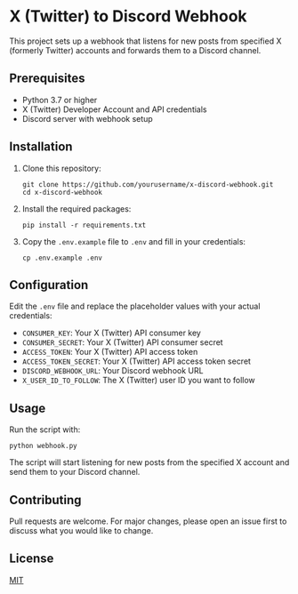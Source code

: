 # X (Twitter) to Discord Webhook

This project sets up a webhook that listens for new posts from specified X (formerly Twitter) accounts and forwards them to a Discord channel.

## Prerequisites

- Python 3.7 or higher
- X (Twitter) Developer Account and API credentials
- Discord server with webhook setup

## Installation

1. Clone this repository:
   ```
   git clone https://github.com/yourusername/x-discord-webhook.git
   cd x-discord-webhook
   ```

2. Install the required packages:
   ```
   pip install -r requirements.txt
   ```

3. Copy the `.env.example` file to `.env` and fill in your credentials:
   ```
   cp .env.example .env
   ```

## Configuration

Edit the `.env` file and replace the placeholder values with your actual credentials:

- `CONSUMER_KEY`: Your X (Twitter) API consumer key
- `CONSUMER_SECRET`: Your X (Twitter) API consumer secret
- `ACCESS_TOKEN`: Your X (Twitter) API access token
- `ACCESS_TOKEN_SECRET`: Your X (Twitter) API access token secret
- `DISCORD_WEBHOOK_URL`: Your Discord webhook URL
- `X_USER_ID_TO_FOLLOW`: The X (Twitter) user ID you want to follow

## Usage

Run the script with:

```
python webhook.py
```

The script will start listening for new posts from the specified X account and send them to your Discord channel.

## Contributing

Pull requests are welcome. For major changes, please open an issue first to discuss what you would like to change.

## License

[MIT](https://choosealicense.com/licenses/mit/)
